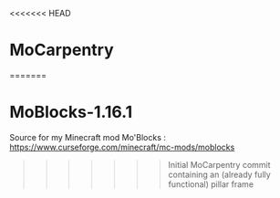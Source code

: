 <<<<<<< HEAD
# MoCarpentry
=======
# MoBlocks-1.16.1
 Source for my Minecraft mod Mo'Blocks : https://www.curseforge.com/minecraft/mc-mods/moblocks
>>>>>>> Initial MoCarpentry commit containing an (already fully functional) pillar frame
